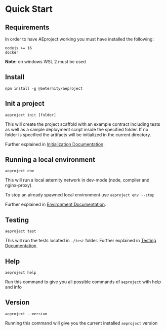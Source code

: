 # Quick Start

## Requirements

In order to have AEproject working you must have installed the following:

```
nodejs >= 16
docker
```

**Note:** on windows WSL 2 must be used

## Install

```text
npm install -g @aeternity/aeproject
```

## Init a project

```text
aeproject init [folder]
```

This will create the project scaffold with an example contract including tests as well as a sample deployment script inside the specified folder. If no folder is specified the artifacts will be initialized in the current directory.

Further explained in [Initialization Documentation](cli/init.md).

## Running a local environment

```text
aeproject env
```

This will run a local æternity network in dev-mode (node, compiler and nginx-proxy).

To stop an already spawned local environment use `aeproject env --stop`

Further explained in [Environment Documentation](cli/env.md).

## Testing

```text
aeproject test
```

This will run the tests located in `./test` folder. Further explained in [Testing Documentation](cli/test.md).

## Help

```text
aeproject help
```

Run this command to give you all possible commands of `aeproject` with help and info

## Version

```text
aeproject --version
```

Running this command will give you the current installed `aeproject` version
